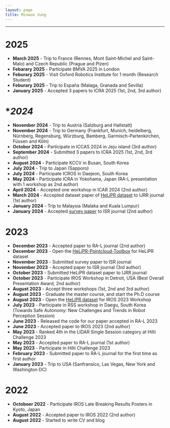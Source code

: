 ```yaml
---
layout: page
title: Minwoo Jung
---
```


---
# **2025**
+ **March 2025** - Trip to France (Rennes, Mont Saint-Michel and Saint-Malo) and Czech Republic (Prague and Plzen)
+ **Febarary 2025** - Participate BMVA 2025 in London
+ **Feburary 2025** - Visit Oxford Robotics Institute for 1 month (Research Student)
+ **Feburary 2025** - Trip to España (Malaga, Granada and Sevilla)
+ **January 2025** - Accepted 3 papers to ICRA 2025 (1st, 2nd, 3rd author)

# **2024*
+ **November 2024** - Trip to Austria (Salzburg and Hallstatt)
+ **November 2024** - Trip to Germany (Frankfurt, Munich, heidelberg, Nürnberg, Regensburg, Würzburg, Bamberg, Garmisch-Partenkirchen, Füssen and Köln)
+ **Octobor 2024** - Participate in ICCAS 2024 in Jeju island (3rd author)
+ **September 2024** - Submitted 3 papers to ICRA 2025 (1st, 2nd, 3rd author)
+ **August 2024** - Participate KCCV in Busan, South Korea
+ **July 2024** - Trip to Japan (Sapporo)
+ **July 2024** - Participate ICROS in Daejeon, South Korea
+ **May 2024** - Participate ICRA in Yokohama, Japan (RA-L presentation with 1 workshop as 2nd author)
+ **April 2024** - Accepted one workshop in ICAR 2024 (2nd author)
+ **March 2024** - Accepted dataset paper of [HeLiPR dataset](https://sites.google.com/view/heliprdataset) to IJRR journal (1st author)
+ **January 2024** - Trip to Malaysia (Malaka and Kuala Lumpur)
+ **January 2024** - Accepted [survey paper](https://link.springer.com/article/10.1007/s11370-024-00515-8) to ISR journal (2nd author)

# **2023**
+ **December 2023** - Accepted paper to RA-L journal (2nd author)
+ **December 2023** - Open the [HeLiPR-Pointcloud-Toolbox](https://github.com/minwoo0611/HeLiPR-Pointcloud-Toolbox) for HeLiPR dataset
+ **November 2023** - Submitted survey paper to ISR journal
+ **November 2023** - Accepted paper to ISR journal (3rd author)
+ **October 2023** - Submitted HeLiPR dataset paper to IJRR journal
+ **October 2023** - Participate IROS Workshop in Detroit, USA (Best Overall Presentation Award, 2nd author) 
+ **August 2023** - Accept three workshops (1st, 2nd and 3rd author)
+ **August 2023** - Graduate the master course, and start the Ph.D course
+ **August 2023** - Open the [HeLiPR dataset](https://sites.google.com/view/heliprdataset) for IROS 2023 Workshop
+ **July 2023** - Participate in RSS workshop in Daegu, South Korea (Towards Safe Autonomy: New Challenges and Trends in Robot Perception Session) 
+ **June 2023** - Released the code for our paper accepted in RA-L 2023
+ **June 2023** - Accepted paper to IROS 2023 (2nd author)
+ **May 2023** - Ranked 4th in the LIDAR Single Session category at Hilti Challenge 2023 
+ **May 2023** - Accepted paper to RA-L journal (1st author)
+ **May 2023** - Participate in Hilti Challenge 2023
+ **February 2023** - Submitted paper to RA-L journal for the first time as first author
+ **January 2023** - Trip to USA (Sanfransico, Las Vegas, New York and Washington DC)

# **2022**
+ **Octoboer 2022** - Participate IROS Late Breaking Results Posters in Kyoto, Japan 
+ **August 2022** - Accepted paper to IROS 2022 (2nd author)
+ **August 2022** - Started to write CV and blog
